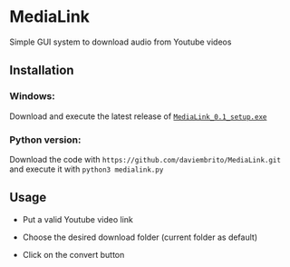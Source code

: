 # **MediaLink**

Simple GUI system to download audio from Youtube videos

## **Installation**

### **Windows:** 
Download and execute the latest release of [`MediaLink_0.1_setup.exe`](https://github.com/daviembrito/MediaLink/releases/download/v0.1.0/MediaLink_0.1_setup.exe)

### **Python version:**

Download the code with `https://github.com/daviembrito/MediaLink.git` and execute it with `python3 medialink.py`

## **Usage**

* Put a valid Youtube video link

* Choose the desired download folder (current folder as default)

* Click on the convert button
